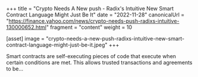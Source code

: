 +++
title = "Crypto Needs A New push - Radix's Intuitive New Smart Contract Language Might Just Be It"
date = "2022-11-28"
canonicalUrl = "https://finance.yahoo.com/news/crypto-needs-push-radixs-intuitive-130000652.html"
fragment = "content"
weight = 10

[asset]
    image = "crypto-needs-a-new-push-radixs-intuitive-new-smart-contract-language-might-just-be-it.jpeg"
+++

Smart contracts are self-executing pieces of code that execute when certain 
conditions are met. This allows trusted transactions and agreements to be...
